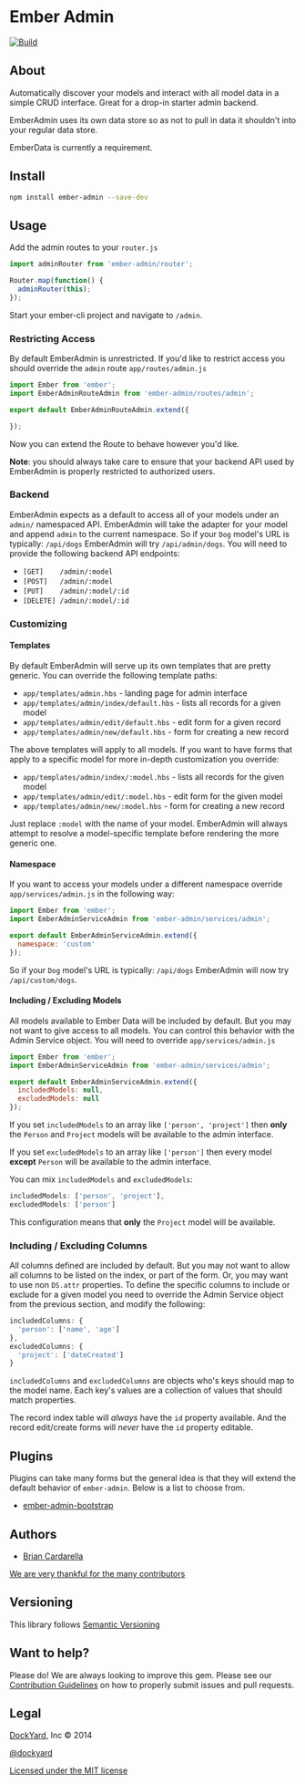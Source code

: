 # Ember Admin

[![Build](https://travis-ci.org/sajt/ember-admin.svg?branch=master)](https://travis-ci.org/sajt/ember-admin)

## About ##

Automatically discover your models and interact with all model data in a
simple CRUD interface. Great for a drop-in starter admin backend.

EmberAdmin uses its own data store so as not to pull in data it
shouldn't into your regular data store.

EmberData is currently a requirement.

## Install ##

```bash
npm install ember-admin --save-dev
```

## Usage ##

Add the admin routes to your `router.js`

```js
import adminRouter from 'ember-admin/router';

Router.map(function() {
  adminRouter(this);
});
```

Start your ember-cli project and navigate to `/admin`.

### Restricting Access ###

By default EmberAdmin is unrestricted. If you'd like to restrict access
you should override the `admin` route `app/routes/admin.js`

```js
import Ember from 'ember';
import EmberAdminRouteAdmin from 'ember-admin/routes/admin';

export default EmberAdminRouteAdmin.extend({

});
```

Now you can extend the Route to behave however you'd like.

**Note**: you should always take care to ensure that your backend API
used by EmberAdmin is properly restricted to authorized users.

### Backend ###

EmberAdmin expects as a default to access all of your models under an `admin/`
namespaced API. EmberAdmin will take the adapter for your model and
append `admin` to the current namespace. So if your `Dog` model's URL is typically:
`/api/dogs` EmberAdmin will try `/api/admin/dogs`. You will need to
provide the following backend API endpoints:

* `[GET]    /admin/:model`
* `[POST]   /admin/:model`
* `[PUT]    /admin/:model/:id`
* `[DELETE] /admin/:model/:id`

### Customizing ###

#### Templates ####

By default EmberAdmin will serve up its own templates that are pretty
generic. You can override the following template paths:

* `app/templates/admin.hbs` - landing page for admin interface
* `app/templates/admin/index/default.hbs` - lists all records for a
  given model
* `app/templates/admin/edit/default.hbs` - edit form for a given record
* `app/templates/admin/new/default.hbs` - form for creating a new record

The above templates will apply to all models. If you want to have forms
that apply to a specific model for more in-depth customization you
override:

* `app/templates/admin/index/:model.hbs` - lists all records for the
  given model
* `app/templates/admin/edit/:model.hbs` - edit form for the given model
* `app/templates/admin/new/:model.hbs` - form for creating a new record

Just replace `:model` with the name of your model. EmberAdmin will
always attempt to resolve a model-specific template before rendering the
more generic one.

#### Namespace ####

If you want to access your models under a different namespace
override `app/services/admin.js` in the following way:

```js
import Ember from 'ember';
import EmberAdminServiceAdmin from 'ember-admin/services/admin';

export default EmberAdminServiceAdmin.extend({
  namespace: 'custom'
});
```
So if your `Dog` model's URL is typically:
`/api/dogs` EmberAdmin will now try `/api/custom/dogs`.

#### Including / Excluding Models ####

All models available to Ember Data will be included by default. But you
may not want to give access to all models. You can control this behavior
with the Admin Service object. You will need to override
`app/services/admin.js`

```js
import Ember from 'ember';
import EmberAdminServiceAdmin from 'ember-admin/services/admin';

export default EmberAdminServiceAdmin.extend({
  includedModels: null,
  excludedModels: null
});
```

If you set `includedModels` to an array like `['person', 'project']`
then **only** the `Person` and `Project` models will be available to the
admin interface.

If you set `excludedModels` to an array like `['person']` then every
model **except** `Person` will be available to the admin interface.

You can mix `includedModels` and `excludedModels`:

```js
includedModels: ['person', 'project'],
excludedModels: ['person']
```

This configuration means that **only** the `Project` model will be
available.

### Including / Excluding Columns ###

All columns defined are included by default. But you may not want to
allow all columns to be listed on the index, or part of the form. Or,
you may want to use non `DS.attr` properties. To define the specific
columns to include or exclude for a given model you need to override the
Admin Service object from the previous section, and modify the
following:

```js
includedColumns: {
  'person': ['name', 'age']
},
excludedColumns: {
  'project': ['dateCreated']
}
```

`includedColumns` and `excludedColumns` are objects who's keys should
map to the model name. Each key's values are a collection of values that
should match properties.

The record index table will *always* have the `id` property available.
And the record edit/create forms will *never* have the `id` property
editable.

## Plugins ##

Plugins can take many forms but the general idea is that they will extend the default behavior of `ember-admin`. Below is a list to choose from.

* [ember-admin-bootstrap](https://github.com/dockyard/ember-admin-bootstrap)

## Authors ##

* [Brian Cardarella](http://twitter.com/bcardarella)

[We are very thankful for the many contributors](https://github.com/dockyard/ember-admin/graphs/contributors)

## Versioning ##

This library follows [Semantic Versioning](http://semver.org)

## Want to help? ##

Please do! We are always looking to improve this gem. Please see our
[Contribution Guidelines](https://github.com/dockyard/ember-admin/blob/master/CONTRIBUTING.md)
on how to properly submit issues and pull requests.

## Legal ##

[DockYard](http://dockyard.com/ember-consulting), Inc &copy; 2014

[@dockyard](http://twitter.com/dockyard)

[Licensed under the MIT license](http://www.opensource.org/licenses/mit-license.php)
